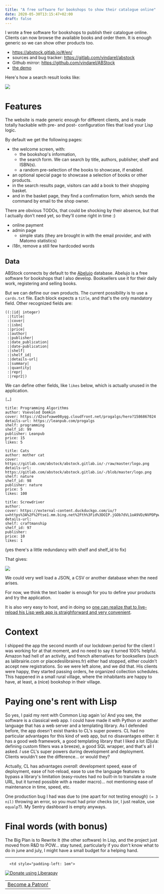 ```yaml
---
title: "A free software for bookshops to show their catalogue online"
date: 2020-05-30T13:15:47+02:00
draft: false
---
```


I wrote a free software for bookshops to publish their catalogue
online. Clients can now browse the available books and order them. It
is enough generic so we can show other products too.

* https://abstock.gitlab.io/#/en/
* sources and bug tracker: https://gitlab.com/vindarel/abstock
* Github mirror: https://github.com/vindarel/ABStock
* [the demo](https://frama.link/syVBKWPw)

Here's how a search result looks like:

<img src="https://abstock.gitlab.io/search.png" style="max-width: 1200px"/>

# Features

The website is made generic enough for different clients, and is made
totally hackable with pre- and post- configuration files that load
your Lisp logic.

By default we get the following pages:

* the welcome screen, with:
  * the bookshop's information,
  * the search form. We can search by title, authors, publisher, shelf and ISBN(s).
  * a random pre-selection of the books to showcase, if enabled.
* an optional special page to showcase a selection of books or other products.
* in the search results page, visitors can add a book to their shopping basket.
* and in the basket page, they find a confirmation form, which sends
  the command by email to the shop owner.

There are obvious TODOs, that could be shocking by their absence, but
that I actually don't need yet, so they'll come right in time :)

* online payment
* admin page
  * simple stats (they are brought in with the email provider, and with Matomo statistics)
* i18n, remove a still few hardcoded words

## Data

ABStock connects by default to the [Abelujo](http://abelujo.cc/en/)
database. Abelujo is a free software for bookshops that I also
develop. Booksellers use it for their daily work, registering and
selling books.

But we can define our own products. The current possibility is
to use a `cards.txt` file. Each block expects a `title`, and that's
the only mandatory field. Other recognized fields are:

```
((:|id| integer)
 :|title|
 :|cover|
 :|isbn|
 :|price|
 :|author|
 :|publisher|
 :|date_publication|
 :|date-publication|
 :|shelf|
 :|shelf_id|
 :|details-url|
 :|summary|
 :|quantity|
 :|repr|
 :|repr2|)
```

We can define other fields, like `likes` below, which is
actually unused in the application.

```
[…]

title: Programming Algorithms
author: Vsevolod Domkin
cover: https://d2sofvawe08yqg.cloudfront.net/progalgs/hero?1586867024
details-url: https://leanpub.com/progalgs
shelf: programming
shelf_id: 99
publisher: Leanpub
price: 15
likes: 5

title: Cats
author: mother cat
cover: https://gitlab.com/abstock/abstock.gitlab.io/-/raw/master/logo.png
details-url: https://gitlab.com/abstock/abstock.gitlab.io/-/blob/master/logo.png
shelf: nature
shelf_id: 98
publisher: nature
price: 5
likes: 100

title: Screwdriver
author:
cover: https://external-content.duckduckgo.com/iu/?u=https%3A%2F%2Ftse1.mm.bing.net%2Fth%3Fid%3DOIP.jGOb7dVL1oA9VDzNVPDPpwAAAA%26pid%3DApi&f=1
details-url:
shelf: craftmanship
shelf_id: 97
publisher:
price: 10
likes: 1
```

(yes there's a little redundancy with shelf and shelf_id to fix)

That gives:

<img src="https://gitlab.com/vindarel/abstock/-/raw/master/other-data.png" style="max-width: 1200px"/>

We could very well load a JSON, a CSV or another database when the need arises.

For now, we think the text loader is enough for you to define your
products and try the application.

It is also very easy to host, and in doing so [one can realize that to live-reload his Lisp web app is straighforward and very convenient](https://lisp-journey.gitlab.io/blog/i-realized-that-to-live-reload-my-web-app-is-easy-and-convenient/).

# Context

I shipped the app the second month of our lockdown period for the
client I was working for at that moment, and no need to say it turned
100% helpful. Amazon had hell of an activity, and french alternatives
for booksellers (such as lalibrairie.com or placedeslibraires.fr)
either had stopped, either couldn't accept new registrations. So we
were left alone, and we did that. His clients were happy, they started
passing orders, he organized collection schedules. This happened in a
small rural village, where the inhabitants are happy to have, at
least, a (nice) bookshop in their village.

# Paying one's rent with Lisp

So yes, I paid my rent with Common Lisp again \o/ And you see, the
software is a classical web app. I could have made it with Python or
another language that has a web server and a templating library. As I
defended before, the app doesn't exist thanks to CL's super powers. CL
had no particular advantages for this kind of web app, but no
disavantages either: it has a good web framework, a good templating
library that I liked a lot (Djula: defining custom filters was a
breeze), a good SQL wrapper, and that's all I asked. *I* use CL's
super powers during development and deployment. Clients wouldn't see
the difference… or would they?

Actually, CL has advantages *overall*: development speed, ease of
deployment, ease of hot-reload, ease to use the language features to
bypass a library's limitation (easy-routes had no built-in to
translate a route URL, but it turned possible with a reader macro)…
not mentioning ease of maintenance in time, speed, etc.

One production bug I had was due to (me apart for not testing enough)
`(= 3 nil)` throwing an error, so you must had prior checks (or, I
just realize, use `equalp`?). My Sentry dashboard is empty anyways.


# Final words (with bonus)

The Big Plan is to Rewrite It (the other software) In Lisp, and the
project just moved from R&D to POW… stay tuned, particularly if you
don't know what to do in june and july, I might have a small budget
for a helping hand.

---

<table>
    <tr>
      <td>
<a href="https://www.patreon.com/bePatron?u=35783903" data-patreon-widget-type="become-patron-button">Become a Patron!</a><script async src="https://c6.patreon.com/becomePatronButton.bundle.js"></script>
      </td>

      <td style="padding-left: 1em">
<script src="https://liberapay.com/vindarel/widgets/button.js"></script>
<noscript><a href="https://liberapay.com/vindarel/donate"><img alt="Donate using Liberapay" src="https://liberapay.com/assets/widgets/donate.svg"></a></noscript>
      </td>
   </tr>
</table>
